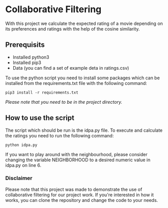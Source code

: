 # Collaborative Filtering
With this project we calculate the expected rating of a movie depending on its preferences and ratings with the help of the cosine similarity.

## Prerequisits

* Installed python3
* Installed pip3
* Data (you can find a set of example deta in ratings.csv)

To use the python script you need to install some packages which can be installed from the requirements.txt file with the following command:

```pip3 install -r requirements.txt```

_Please note that you need to be in the project directory._


## How to use the script

The script which should be run is the idpa.py file. To execute and calculate the ratings you need to run the following command:

```python idpa.py```


If you want to play around with the neighbourhood, please consider changing the variable NEIGHBORHOOD to a desired numeric value in idpa.py on line 6.



### Disclaimer

Please note that this project was made to demonstrate the use of collaborative filtering for our project work. 
If you're interested in how it works, you can clone the repository and change the code to your needs.